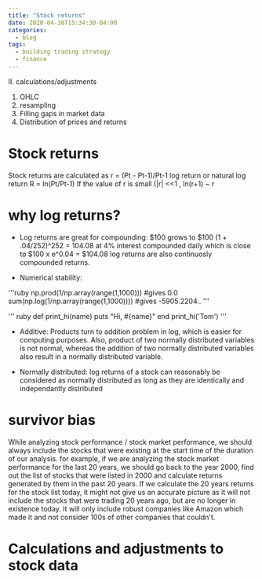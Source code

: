 ```yaml
---
title: "Stock returns"
date: 2020-04-30T15:34:30-04:00
categories:
  - blog
tags:
  - building trading strategy
  - finance
---
```


II. calculations/adjustments
1. OHLC
2. resampling
3. Filling gaps in market data
4. Distribution of prices and returns

# Stock returns
Stock returns are calculated as r = (Pt - Pt-1)/Pt-1
log return or natural log return R = ln(Pt/Pt-1)
If the value of r is small (|r| <<1 , ln(r+1) ~ r

# why log returns?
* Log returns are great for compounding:
$100 grows to $100 (1 + .04/252)^252 = 104.08 at 4% interest compounded daily
which is close to $100 x e^0.04 = $104.08
log returns are also continuosly compounded returns.


* Numerical stability:

'''ruby
np.prod(1/np.array(range(1,1000))) #gives 0.0
sum(np.log(1/np.array(range(1,1000)))) #gives -5905.2204..
'''

''' ruby
def print_hi(name)
  puts "Hi, #{name}"
end
print_hi('Tom')
'''

* Additive:
Products turn to addition problem in log, which is easier for computing purposes. Also, product of two normally distributed variables is not normal, whereas the addition of two normally distributed variables also result in a normally distributed variable.


* Normally distributed:
log returns of a stock can reasonably be considered as normally distributed as long as they are identically and independantly distributed

# survivor bias

While analyzing stock performance / stock market performance, we should always include the stocks that were existing at the start time of the duration of our analysis. for example, if we are analyzing the stock market performance for the last 20 years, we should go back to the year 2000, find out the list of stocks that were listed in 2000 and calculate returns generated by them in the past 20 years. If we calculate the 20 years returns for the stock list today, it might not give us an accurate picture as it will not include the stocks that were trading 20 years ago, but are no longer in existence today. It will only include robust companies like Amazon which made it and not consider 100s of other companies that couldn't. 

# Calculations and adjustments to stock data


